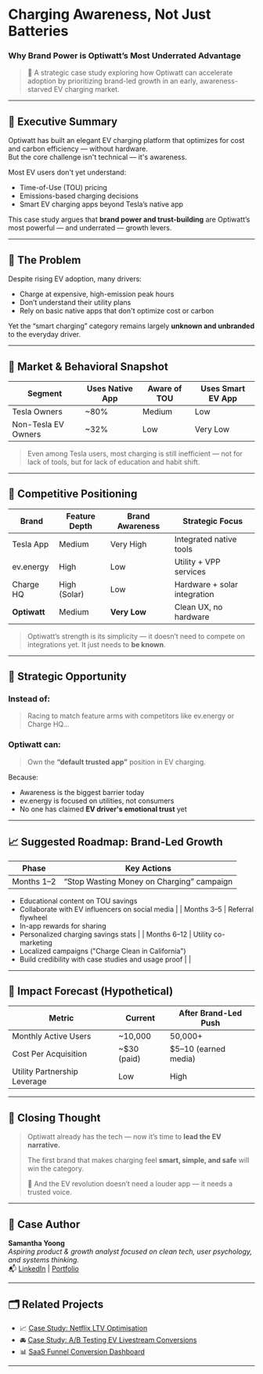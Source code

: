 #  Charging Awareness, Not Just Batteries  
### Why Brand Power is Optiwatt’s Most Underrated Advantage

>  📌 A strategic case study exploring how Optiwatt can accelerate adoption by prioritizing brand-led growth in an early, awareness-starved EV charging market.

---

## 📌 Executive Summary

Optiwatt has built an elegant EV charging platform that optimizes for cost and carbon efficiency — without hardware.  
But the core challenge isn't technical — it's awareness.

Most EV users don't yet understand:
- Time-of-Use (TOU) pricing
- Emissions-based charging decisions
- Smart EV charging apps beyond Tesla’s native app

This case study argues that **brand power and trust-building** are Optiwatt’s most powerful — and underrated — growth levers.

---

## 📌 The Problem

Despite rising EV adoption, many drivers:
- Charge at expensive, high-emission peak hours
- Don’t understand their utility plans
- Rely on basic native apps that don't optimize cost or carbon

Yet the “smart charging” category remains largely **unknown and unbranded** to the everyday driver.

---

## 📌 Market & Behavioral Snapshot

| Segment               | Uses Native App | Aware of TOU | Uses Smart EV App |
|-----------------------|------------------|--------------|--------------------|
| Tesla Owners          | ~80%             | Medium       | Low                |
| Non-Tesla EV Owners   | ~32%             | Low          | Very Low           |

> Even among Tesla users, most charging is still inefficient — not for lack of tools, but for lack of education and habit shift.

---

## 📌 Competitive Positioning

| Brand        | Feature Depth | Brand Awareness | Strategic Focus          |
|--------------|----------------|------------------|---------------------------|
| Tesla App    | Medium          | Very High         | Integrated native tools    |
| ev.energy    | High            | Low               | Utility + VPP services     |
| Charge HQ    | High (Solar)    | Low               | Hardware + solar integration |
| **Optiwatt** | Medium          | **Very Low**      | Clean UX, no hardware      |

> Optiwatt’s strength is its simplicity — it doesn’t need to compete on integrations yet. It just needs to **be known**.

---

## 📌 Strategic Opportunity

### Instead of:
> Racing to match feature arms with competitors like ev.energy or Charge HQ...

### Optiwatt can:
> Own the **“default trusted app”** position in EV charging.

Because:
- Awareness is the biggest barrier today
- ev.energy is focused on utilities, not consumers
- No one has claimed **EV driver's emotional trust** yet

---

## 📈 Suggested Roadmap: Brand-Led Growth

| Phase       | Key Actions |
|-------------|-------------|
| Months 1–2  | “Stop Wasting Money on Charging” campaign  
- Educational content on TOU savings  
- Collaborate with EV influencers on social media |
| Months 3–5  | Referral flywheel  
- In-app rewards for sharing  
- Personalized charging savings stats |
| Months 6–12 | Utility co-marketing  
- Localized campaigns ("Charge Clean in California")  
- Build credibility with case studies and usage proof |
                                                                                                                |
---

## 📌 Impact Forecast (Hypothetical)

| Metric                  | Current     | After Brand-Led Push |
|------------------------|-------------|-----------------------|
| Monthly Active Users   | ~10,000     | 50,000+               |
| Cost Per Acquisition   | ~$30 (paid) | $5–10 (earned media)  |
| Utility Partnership Leverage | Low  | High                  |

---

## 📌 Closing Thought

> Optiwatt already has the tech — now it’s time to **lead the EV narrative.**  
>  
> The first brand that makes charging feel **smart, simple, and safe** will win the category.  
>  
> 📣 And the EV revolution doesn’t need a louder app — it needs a trusted voice.

---

## 📌 Case Author

**Samantha Yoong**  
*Aspiring product & growth analyst focused on clean tech, user psychology, and systems thinking.*  
📬 [LinkedIn](https://www.linkedin.com/in/samantha-yoong-8551b4226/) | [Portfolio](https://samanthayoong.github.io/)

---

## 🗂 Related Projects

- 📈 [Case Study: Netflix LTV Optimisation](#)
- 🚘 [Case Study: A/B Testing EV Livestream Conversions](#)
- 📊 [SaaS Funnel Conversion Dashboard](#)

---


